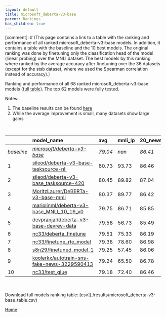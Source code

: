 ```yaml
---
layout: default
title: microsoft_deberta-v3-base
parent: Rankings
has_children: true
---
```

[comment]: # (This page contains a link to a table with the ranking and performance of all ranked microsoft_deberta-v3-base models. In addition, it contains a table with the baseline and the 10 best models. The original ranking was done by finetuning only the classification head of the model (linear probing) over the MNLI dataset.  The best models  by this ranking where ranked by the average accuracy after finetuning over the 36 datasets (except for the stsb dataset, where we used the Spearman correlation instead of accuracy).)

Ranking and performance of all 68 ranked microsoft_deberta-v3-base models ([full table](./results/microsoft_deberta-v3-base_table.csv)).  The top 62 models were fully tested.

Notes:
1. The baseline results can be found [here](microsoft_deberta-v3-base_pretrain_scores_table)
1. While the average improvement is small, many datasets show large gains

<br>


|            | model_name                                                                                                                                                                                                                                                                                                                                                                                                                                                                                                                                                                                                                                                                                                                                   | avg     | mnli_lp   | 20_newsgroup   | ag_news   | amazon_reviews_multi   | anli    | boolq   | cb      | cola    | copa    | dbpedia   | esnli   | financial_phrasebank   | imdb    | isear   | mnli    | mrpc    | multirc   | poem_sentiment   | qnli    | qqp     | rotten_tomatoes   | rte     | sst2    | sst_5bins   | stsb    | trec_coarse   | trec_fine   | tweet_ev_emoji   | tweet_ev_emotion   | tweet_ev_hate   | tweet_ev_irony   | tweet_ev_offensive   | tweet_ev_sentiment   | wic     | wnli    | wsc     | yahoo_answers   |
|:-----------|:---------------------------------------------------------------------------------------------------------------------------------------------------------------------------------------------------------------------------------------------------------------------------------------------------------------------------------------------------------------------------------------------------------------------------------------------------------------------------------------------------------------------------------------------------------------------------------------------------------------------------------------------------------------------------------------------------------------------------------------------|:--------|:----------|:---------------|:----------|:-----------------------|:--------|:--------|:--------|:--------|:--------|:----------|:--------|:-----------------------|:--------|:--------|:--------|:--------|:----------|:-----------------|:--------|:--------|:------------------|:--------|:--------|:------------|:--------|:--------------|:------------|:-----------------|:-------------------|:----------------|:-----------------|:---------------------|:---------------------|:--------|:--------|:--------|:----------------|
| *baseline* | *[microsoft/deberta-v3-base](microsoft/deberta-v3-base_pretrain_scores_table)*                                                                                                                                                                                                                                                                                                                                                                                                                                                                                                                                                                                                                                                               | *79.04* | *nan*     | *86.41*        | *90.44*   | *66.86*                | *58.78* | *82.99* | *75.00* | *86.57* | *58.40* | *79.43*   | *91.93* | *84.48*                | *94.49* | *71.86* | *89.78* | *89.20* | *62.26*   | *86.73*          | *93.51* | *91.79* | *90.42*           | *82.35* | *95.06* | *56.98*     | *90.28* | *97.76*       | *91.02*     | *46.19*          | *83.95*            | *56.21*         | *79.82*          | *85.06*              | *71.80*              | *71.21* | *70.21* | *64.09* | *72.03*         |
| 1          | [sileod/deberta-v3-base-tasksource-nli](model_gain_chart?avg=1.69&mnli_lp=nan&20_newsgroup=0.04&ag_news=0.22&amazon_reviews_multi=0.04&anli=1.59&boolq=2.67&cb=7.14&cola=0.58&copa=22.60&dbpedia=-0.23&esnli=-0.38&financial_phrasebank=0.72&imdb=0.18&isear=0.04&mnli=1.36&mrpc=-0.48&multirc=1.56&poem_sentiment=5.58&qnli=0.21&qqp=0.13&rotten_tomatoes=0.57&rte=8.27&sst2=0.35&sst_5bins=1.61&stsb=1.54&trec_coarse=-0.96&trec_fine=-0.22&tweet_ev_emoji=1.63&tweet_ev_emotion=1.76&tweet_ev_hate=1.26&tweet_ev_irony=3.21&tweet_ev_offensive=0.17&tweet_ev_sentiment=0.21&wic=-1.78&wnli=-2.61&wsc=2.26&yahoo_answers=0.03&model_name=sileod%2Fdeberta-v3-base-tasksource-nli&base_name=microsoft%2Fdeberta-v3-base)                    | 80.73   | 93.73     | 86.46          | 90.67     | 66.90                  | 60.38   | 85.66   | 82.14   | 87.15   | 81.00   | 79.20     | 91.54   | 85.20                  | 94.67   | 71.90   | 91.14   | 88.73   | 63.82     | 92.31            | 93.72   | 91.92   | 90.99             | 90.61   | 95.41   | 58.60       | 91.81   | 96.80         | 90.80       | 47.82            | 85.71              | 57.47           | 83.04            | 85.23                | 72.01                | 69.44   | 67.61   | 66.35   | 72.07           |
| 2          | [sileod/deberta-v3-base_tasksource-420](model_gain_chart?avg=1.41&mnli_lp=nan&20_newsgroup=0.63&ag_news=0.46&amazon_reviews_multi=-0.40&anli=0.94&boolq=2.55&cb=10.71&cola=0.49&copa=10.60&dbpedia=0.10&esnli=-0.25&financial_phrasebank=1.31&imdb=-0.17&isear=0.63&mnli=0.42&mrpc=-0.23&multirc=1.73&poem_sentiment=0.77&qnli=0.12&qqp=-0.05&rotten_tomatoes=0.67&rte=2.13&sst2=0.01&sst_5bins=-0.02&stsb=1.39&trec_coarse=0.24&trec_fine=0.18&tweet_ev_emoji=0.62&tweet_ev_emotion=0.43&tweet_ev_hate=1.84&tweet_ev_irony=1.43&tweet_ev_offensive=0.17&tweet_ev_sentiment=0.08&wic=-1.78&wnli=3.03&wsc=9.95&yahoo_answers=0.17&model_name=sileod%2Fdeberta-v3-base_tasksource-420&base_name=microsoft%2Fdeberta-v3-base)                   | 80.45   | 89.82     | 87.04          | 90.90     | 66.46                  | 59.72   | 85.54   | 85.71   | 87.06   | 69.00   | 79.53     | 91.67   | 85.80                  | 94.32   | 72.49   | 90.21   | 88.97   | 63.99     | 87.50            | 93.63   | 91.74   | 91.09             | 84.48   | 95.07   | 56.97       | 91.67   | 98.00         | 91.20       | 46.81            | 84.38              | 58.05           | 81.25            | 85.23                | 71.88                | 69.44   | 73.24   | 74.04   | 72.20           |
| 3          | [MoritzLaurer/DeBERTa-v3-base-mnli](model_gain_chart?avg=1.33&mnli_lp=nan&20_newsgroup=0.00&ag_news=0.19&amazon_reviews_multi=0.32&anli=0.56&boolq=1.17&cb=8.93&cola=-0.28&copa=13.60&dbpedia=-0.23&esnli=-0.51&financial_phrasebank=0.61&imdb=-0.28&isear=-0.35&mnli=0.10&mrpc=0.75&multirc=1.77&poem_sentiment=-0.19&qnli=0.16&qqp=-0.10&rotten_tomatoes=-0.55&rte=5.74&sst2=0.35&sst_5bins=0.39&stsb=1.10&trec_coarse=-0.36&trec_fine=0.58&tweet_ev_emoji=1.11&tweet_ev_emotion=-2.67&tweet_ev_hate=1.43&tweet_ev_irony=-2.65&tweet_ev_offensive=0.29&tweet_ev_sentiment=-1.51&wic=0.57&wnli=4.44&wsc=13.80&yahoo_answers=-0.33&model_name=MoritzLaurer%2FDeBERTa-v3-base-mnli&base_name=microsoft%2Fdeberta-v3-base)                     | 80.37   | 89.77     | 86.42          | 90.63     | 67.18                  | 59.34   | 84.16   | 83.93   | 86.29   | 72.00   | 79.20     | 91.42   | 85.10                  | 94.21   | 71.51   | 89.88   | 89.95   | 64.03     | 86.54            | 93.67   | 91.69   | 89.87             | 88.09   | 95.41   | 57.38       | 91.38   | 97.40         | 91.60       | 47.30            | 81.28              | 57.64           | 77.17            | 85.35                | 70.29                | 71.79   | 74.65   | 77.88   | 71.70           |
| 4          | [mariolinml/deberta-v3-base_MNLI_10_19_v0](model_gain_chart?avg=0.71&mnli_lp=nan&20_newsgroup=-0.57&ag_news=-0.21&amazon_reviews_multi=-0.12&anli=1.28&boolq=-1.15&cb=7.14&cola=-1.72&copa=10.60&dbpedia=0.00&esnli=-0.81&financial_phrasebank=2.42&imdb=-0.12&isear=-0.48&mnli=-0.06&mrpc=-0.97&multirc=2.12&poem_sentiment=1.73&qnli=0.25&qqp=0.08&rotten_tomatoes=-0.65&rte=3.21&sst2=0.12&sst_5bins=0.48&stsb=1.46&trec_coarse=-0.16&trec_fine=0.78&tweet_ev_emoji=-0.67&tweet_ev_emotion=0.29&tweet_ev_hate=-0.22&tweet_ev_irony=0.03&tweet_ev_offensive=-0.76&tweet_ev_sentiment=-0.54&wic=-1.15&wnli=4.44&wsc=-0.63&yahoo_answers=0.10&model_name=mariolinml%2Fdeberta-v3-base_MNLI_10_19_v0&base_name=microsoft%2Fdeberta-v3-base)   | 79.75   | 86.71     | 85.85          | 90.23     | 66.74                  | 60.06   | 81.83   | 82.14   | 84.85   | 69.00   | 79.43     | 91.11   | 86.90                  | 94.37   | 71.38   | 89.72   | 88.24   | 64.38     | 88.46            | 93.76   | 91.87   | 89.77             | 85.56   | 95.18   | 57.47       | 91.74   | 97.60         | 91.80       | 45.53            | 84.24              | 55.99           | 79.85            | 84.30                | 71.26                | 70.06   | 74.65   | 63.46   | 72.13           |
| 5          | [devpranjal/deberta-v3-base-devrev-data](model_gain_chart?avg=0.54&mnli_lp=nan&20_newsgroup=-0.92&ag_news=-0.51&amazon_reviews_multi=-0.14&anli=-0.59&boolq=2.27&cb=5.36&cola=-0.28&copa=11.60&dbpedia=-0.40&esnli=-0.74&financial_phrasebank=3.22&imdb=-0.48&isear=-0.61&mnli=-0.30&mrpc=0.75&multirc=1.38&poem_sentiment=-3.08&qnli=0.30&qqp=0.24&rotten_tomatoes=-0.18&rte=1.77&sst2=-0.34&sst_5bins=0.66&stsb=1.16&trec_coarse=-0.56&trec_fine=0.38&tweet_ev_emoji=0.18&tweet_ev_emotion=-0.70&tweet_ev_hate=1.46&tweet_ev_irony=-2.40&tweet_ev_offensive=0.87&tweet_ev_sentiment=-0.87&wic=-0.37&wnli=1.62&wsc=-0.63&yahoo_answers=0.47&model_name=devpranjal%2Fdeberta-v3-base-devrev-data&base_name=microsoft%2Fdeberta-v3-base)      | 79.58   | 56.73     | 85.49          | 89.93     | 66.72                  | 58.19   | 85.26   | 80.36   | 86.29   | 70.00   | 79.03     | 91.18   | 87.70                  | 94.01   | 71.25   | 89.48   | 89.95   | 63.63     | 83.65            | 93.81   | 92.03   | 90.24             | 84.12   | 94.72   | 57.65       | 91.44   | 97.20         | 91.40       | 46.37            | 83.25              | 57.68           | 77.42            | 85.93                | 70.93                | 70.85   | 71.83   | 63.46   | 72.50           |
| 6          | [nc33/deberta_finetune](model_gain_chart?avg=0.47&mnli_lp=nan&20_newsgroup=-0.22&ag_news=-0.08&amazon_reviews_multi=0.62&anli=-0.22&boolq=1.36&cb=-1.79&cola=0.01&copa=9.60&dbpedia=0.23&esnli=-0.35&financial_phrasebank=4.11&imdb=-0.02&isear=0.37&mnli=-0.15&mrpc=0.99&multirc=1.27&poem_sentiment=0.77&qnli=0.05&qqp=-0.12&rotten_tomatoes=-0.18&rte=0.69&sst2=0.12&sst_5bins=1.39&stsb=0.13&trec_coarse=-0.56&trec_fine=-0.22&tweet_ev_emoji=0.93&tweet_ev_emotion=1.13&tweet_ev_hate=3.18&tweet_ev_irony=-0.74&tweet_ev_offensive=-1.34&tweet_ev_sentiment=-1.61&wic=-0.53&wnli=-2.61&wsc=0.34&yahoo_answers=0.30&model_name=nc33%2Fdeberta_finetune&base_name=microsoft%2Fdeberta-v3-base)                                            | 79.51   | 75.33     | 86.19          | 90.37     | 67.48                  | 58.56   | 84.34   | 73.21   | 86.58   | 68.00   | 79.67     | 91.57   | 88.60                  | 94.47   | 72.23   | 89.64   | 90.20   | 63.53     | 87.50            | 93.56   | 91.67   | 90.24             | 83.03   | 95.18   | 58.37       | 90.41   | 97.20         | 90.80       | 47.12            | 85.08              | 59.39           | 79.08            | 83.72                | 70.20                | 70.69   | 67.61   | 64.42   | 72.33           |
| 7          | [nc33/finetune_rte_model](model_gain_chart?avg=0.34&mnli_lp=nan&20_newsgroup=0.56&ag_news=-0.04&amazon_reviews_multi=0.12&anli=0.59&boolq=1.57&cb=3.57&cola=0.01&copa=1.60&dbpedia=0.57&esnli=-0.80&financial_phrasebank=1.42&imdb=0.29&isear=0.63&mnli=-0.07&mrpc=-0.23&multirc=1.15&poem_sentiment=-1.15&qnli=0.10&qqp=0.34&rotten_tomatoes=0.20&rte=0.69&sst2=-0.11&sst_5bins=-1.01&stsb=1.43&trec_coarse=-0.16&trec_fine=0.18&tweet_ev_emoji=0.86&tweet_ev_emotion=-1.47&tweet_ev_hate=2.41&tweet_ev_irony=-1.51&tweet_ev_offensive=0.06&tweet_ev_sentiment=0.08&wic=0.73&wnli=0.21&wsc=-0.63&yahoo_answers=0.10&model_name=nc33%2Ffinetune_rte_model&base_name=microsoft%2Fdeberta-v3-base)                                             | 79.38   | 78.60     | 86.98          | 90.40     | 66.98                  | 59.38   | 84.56   | 78.57   | 86.58   | 60.00   | 80.00     | 91.12   | 85.90                  | 94.78   | 72.49   | 89.71   | 88.97   | 63.41     | 85.58            | 93.61   | 92.13   | 90.62             | 83.03   | 94.95   | 55.97       | 91.70   | 97.60         | 91.20       | 47.05            | 82.48              | 58.62           | 78.32            | 85.12                | 71.88                | 71.94   | 70.42   | 63.46   | 72.13           |
| 8          | [s8n29/finetuned_model_1](model_gain_chart?avg=0.21&mnli_lp=nan&20_newsgroup=-0.35&ag_news=-0.01&amazon_reviews_multi=-0.34&anli=-1.00&boolq=2.09&cb=1.79&cola=0.30&copa=13.60&dbpedia=-0.47&esnli=-1.02&financial_phrasebank=-0.98&imdb=-0.44&isear=1.08&mnli=-0.08&mrpc=0.01&multirc=1.01&poem_sentiment=-1.15&qnli=0.63&qqp=0.26&rotten_tomatoes=-0.08&rte=-2.56&sst2=-0.22&sst_5bins=0.03&stsb=0.77&trec_coarse=-0.76&trec_fine=0.18&tweet_ev_emoji=-0.72&tweet_ev_emotion=-0.77&tweet_ev_hate=1.50&tweet_ev_irony=0.92&tweet_ev_offensive=0.06&tweet_ev_sentiment=-1.84&wic=-1.15&wnli=-2.61&wsc=-0.63&yahoo_answers=0.53&model_name=s8n29%2Ffinetuned_model_1&base_name=microsoft%2Fdeberta-v3-base)                                   | 79.25   | 57.45     | 86.06          | 90.43     | 66.52                  | 57.78   | 85.08   | 76.79   | 86.86   | 72.00   | 78.97     | 90.91   | 83.50                  | 94.06   | 72.95   | 89.70   | 89.22   | 63.26     | 85.58            | 94.14   | 92.05   | 90.34             | 79.78   | 94.84   | 57.01       | 91.05   | 97.00         | 91.20       | 45.48            | 83.18              | 57.71           | 80.74            | 85.12                | 69.96                | 70.06   | 67.61   | 63.46   | 72.57           |
| 9          | [koolerkx/autotrain-sns-fake-news-3229590413](model_gain_chart?avg=0.21&mnli_lp=nan&20_newsgroup=0.36&ag_news=0.62&amazon_reviews_multi=0.12&anli=1.66&boolq=2.15&cb=0.00&cola=-0.37&copa=-6.40&dbpedia=0.00&esnli=-1.03&financial_phrasebank=1.81&imdb=-0.10&isear=0.43&mnli=-0.42&mrpc=0.01&multirc=0.22&poem_sentiment=2.69&qnli=0.18&qqp=0.25&rotten_tomatoes=0.29&rte=-1.12&sst2=-0.22&sst_5bins=1.75&stsb=0.92&trec_coarse=-0.96&trec_fine=0.78&tweet_ev_emoji=0.74&tweet_ev_emotion=-0.28&tweet_ev_hate=-1.43&tweet_ev_irony=-0.74&tweet_ev_offensive=-0.06&tweet_ev_sentiment=-0.20&wic=0.73&wnli=5.85&wsc=-0.63&yahoo_answers=-0.20&model_name=koolerkx%2Fautotrain-sns-fake-news-3229590413&base_name=microsoft%2Fdeberta-v3-base) | 79.24   | 65.50     | 86.78          | 91.07     | 66.98                  | 60.44   | 85.14   | 75.00   | 86.19   | 52.00   | 79.43     | 90.90   | 86.30                  | 94.39   | 72.29   | 89.36   | 89.22   | 62.48     | 89.42            | 93.68   | 92.04   | 90.71             | 81.23   | 94.84   | 58.73       | 91.20   | 96.80         | 91.80       | 46.93            | 83.67              | 54.78           | 79.08            | 85.00                | 71.61                | 71.94   | 76.06   | 63.46   | 71.83           |
| 10         | [nc33/test_glue](model_gain_chart?avg=0.14&mnli_lp=nan&20_newsgroup=0.04&ag_news=-0.48&amazon_reviews_multi=0.02&anli=1.31&boolq=0.62&cb=7.14&cola=1.45&copa=10.60&dbpedia=0.37&esnli=-1.09&financial_phrasebank=0.81&imdb=0.02&isear=-0.03&mnli=0.02&mrpc=-1.21&multirc=2.04&poem_sentiment=1.73&qnli=-0.50&qqp=0.17&rotten_tomatoes=0.85&rte=-2.56&sst2=0.12&sst_5bins=-1.19&stsb=0.76&trec_coarse=-0.16&trec_fine=-1.22&tweet_ev_emoji=-0.74&tweet_ev_emotion=0.50&tweet_ev_hate=-3.72&tweet_ev_irony=0.28&tweet_ev_offensive=-0.87&tweet_ev_sentiment=-1.49&wic=-0.21&wnli=-8.24&wsc=-0.63&yahoo_answers=0.43&model_name=nc33%2Ftest_glue&base_name=microsoft%2Fdeberta-v3-base)                                                         | 79.18   | 72.40     | 86.46          | 89.97     | 66.88                  | 60.09   | 83.61   | 82.14   | 88.02   | 69.00   | 79.80     | 90.84   | 85.30                  | 94.51   | 71.84   | 89.80   | 87.99   | 64.29     | 88.46            | 93.01   | 91.95   | 91.28             | 79.78   | 95.18   | 55.79       | 91.04   | 97.60         | 89.80       | 45.45            | 84.45              | 52.49           | 80.10            | 84.19                | 70.32                | 71.00   | 61.97   | 63.46   | 72.47           |


<br>
<br>
Download full models ranking table: [csv](./results/microsoft_deberta-v3-base_table.csv)

[Home](.)